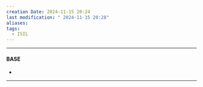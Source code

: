 ```yaml
---
creation Date: 2024-11-15 20:24
last modification: " 2024-11-15 20:28"
aliases: 
tags:
  - ISIL
---
```

___
#### BASE
- 
___

